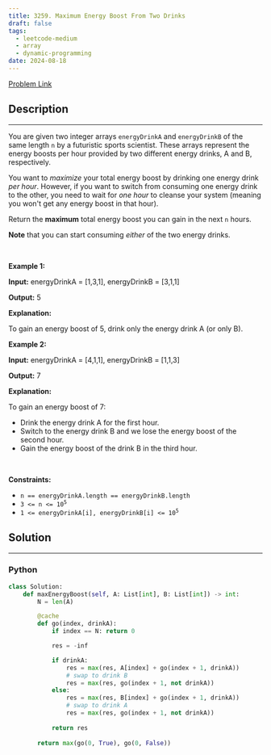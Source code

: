 ```yaml
---
title: 3259. Maximum Energy Boost From Two Drinks
draft: false
tags: 
  - leetcode-medium
  - array
  - dynamic-programming
date: 2024-08-18
---
```


[Problem Link](https://leetcode.com/problems/maximum-energy-boost-from-two-drinks/)

## Description

---
<p>You are given two integer arrays <code>energyDrinkA</code> and <code>energyDrinkB</code> of the same length <code>n</code> by a futuristic sports scientist. These arrays represent the energy boosts per hour provided by two different energy drinks, A and B, respectively.</p>

<p>You want to <em>maximize</em> your total energy boost by drinking one energy drink <em>per hour</em>. However, if you want to switch from consuming one energy drink to the other, you need to wait for <em>one hour</em> to cleanse your system (meaning you won&#39;t get any energy boost in that hour).</p>

<p>Return the <strong>maximum</strong> total energy boost you can gain in the next <code>n</code> hours.</p>

<p><strong>Note</strong> that you can start consuming <em>either</em> of the two energy drinks.</p>

<p>&nbsp;</p>
<p><strong class="example">Example 1:</strong></p>

<div class="example-block">
<p><strong>Input:</strong> energyDrinkA<span class="example-io"> = [1,3,1], </span>energyDrinkB<span class="example-io"> = [3,1,1]</span></p>

<p><strong>Output:</strong> <span class="example-io">5</span></p>

<p><strong>Explanation:</strong></p>

<p>To gain an energy boost of 5, drink only the energy drink A (or only B).</p>
</div>

<p><strong class="example">Example 2:</strong></p>

<div class="example-block">
<p><strong>Input:</strong> energyDrinkA<span class="example-io"> = [4,1,1], </span>energyDrinkB<span class="example-io"> = [1,1,3]</span></p>

<p><strong>Output:</strong> <span class="example-io">7</span></p>

<p><strong>Explanation:</strong></p>

<p>To gain an energy boost of 7:</p>

<ul>
	<li>Drink the energy drink A for the first hour.</li>
	<li>Switch to the energy drink B and we lose the energy boost of the second hour.</li>
	<li>Gain the energy boost of the drink B in the third hour.</li>
</ul>
</div>

<p>&nbsp;</p>
<p><strong>Constraints:</strong></p>

<ul>
	<li><code>n == energyDrinkA.length == energyDrinkB.length</code></li>
	<li><code>3 &lt;= n &lt;= 10<sup>5</sup></code></li>
	<li><code>1 &lt;= energyDrinkA[i], energyDrinkB[i] &lt;= 10<sup>5</sup></code></li>
</ul>


## Solution

---
### Python
``` py title='maximum-energy-boost-from-two-drinks'
class Solution:
    def maxEnergyBoost(self, A: List[int], B: List[int]) -> int:
        N = len(A)

        @cache
        def go(index, drinkA):
            if index == N: return 0

            res = -inf

            if drinkA:
                res = max(res, A[index] + go(index + 1, drinkA))
                # swap to drink B
                res = max(res, go(index + 1, not drinkA))
            else:
                res = max(res, B[index] + go(index + 1, drinkA))
                # swap to drink A
                res = max(res, go(index + 1, not drinkA))
            
            return res
        
        return max(go(0, True), go(0, False))
```

